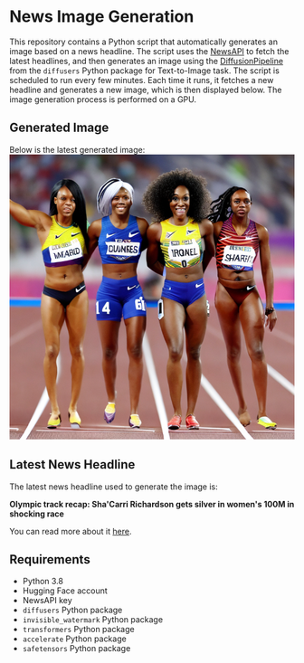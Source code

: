 # News Image Generation
This repository contains a Python script that automatically generates an image based on a news headline. The script uses the [NewsAPI](https://newsapi.org/) to fetch the latest headlines, and then generates an image using the [DiffusionPipeline](https://github.com/huggingface/diffusers) from the `diffusers` Python package for Text-to-Image task.
The script is scheduled to run every few minutes. Each time it runs, it fetches a new headline and generates a new image, which is then displayed below. The image generation process is performed on a GPU.

## Generated Image
Below is the latest generated image:
![Generated Image](image.png)

## Latest News Headline
The latest news headline used to generate the image is:

**Olympic track recap: Sha'Carri Richardson gets silver in women's 100M in shocking race**

You can read more about it [here](https://news.google.com/rss/articles/CBMivwFBVV95cUxOWURmSzR4Q0tyY290empJcm9zMExzRmtRSDZycGRERDFMRHk1N3pReVFpTi12c3hzSVh2TmdVcjBlbUwxZmJRMVptNGdWTnBwWlN0aDg3eHRQeVNQOVhkblg3cnh6VWJiTDVkSVBxR1Q4aUtDSzdlb0UwT0djYlZpUm1hSHlDbTZDUGgyQ2hybVlIc0cyaDlRakRFRFotemw5X3dYYV9BbHhpZGxVWHVLVG1wWEdydUtlTUw0Q0t1bw?oc=5).

## Requirements
- Python 3.8
- Hugging Face account
- NewsAPI key
- `diffusers` Python package
- `invisible_watermark` Python package
- `transformers` Python package
- `accelerate` Python package
- `safetensors` Python package
